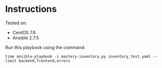 # Instructions

Tested on:
- CentOS 7.6
- Ansible 2.7.5

Run this playbook using the command:

    time ansible-playbook -i mastery-inventory.py inventory_test.yaml --limit backend,frontend,errors
